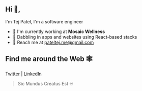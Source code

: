 ## Hi 👋, 
I'm Tej Patel, I'm a software engineer

- 💼 I'm currently working at **Mosaic Wellness**
- 🔭 Dabbling in apps and websites using React-based stacks
- 📨 Reach me at pateltej.me@gmail.com

## Find me around the Web 🕸

<a target="__blank" href="https://twitter.com/tejpatel_me">Twitter</a> | <a target="__blank" href="https://linkedin.com/in/tejpatelme">LinkedIn</a>


> Sic Mundus Creatus Est ♾

<!--
**tejpatelme/tejpatelme** is a ✨ _special_ ✨ repository because its `README.md` (this file) appears on your GitHub profile.

Here are some ideas to get you started:

- 🔭 I’m currently working on ...
- 🌱 I’m currently learning ...
- 👯 I’m looking to collaborate on ...
- 🤔 I’m looking for help with ...
- 💬 Ask me about ...
- 📫 How to reach me: ...
- 😄 Pronouns: ...
- ⚡ Fun fact: ...
-->
